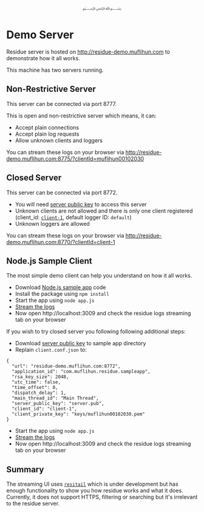<p align="center">
   ﷽
</p>

# Demo Server
Residue server is hosted on http://residue-demo.muflihun.com to demonstrate how it all works.

This machine has two servers running.

## Non-Restrictive Server
This server can be connected via port 8777. 

This is open and non-restrictive server which means, it can:
 
 * Accept plain connections
 * Accept plain log requests
 * Allow unknown clients and loggers
 
You can stream these logs on your browser via http://residue-demo.muflihun.com:8775/?clientId=muflihun00102030

## Closed Server
This server can be connected via port 8772.

 * You will need [server public key](/samples/keys/closed-server/server.pub) to access this server
 * Unknown clients are not allowed and there is only one client registered (client_id: [`client-1`](/samples/keys/closed-server/client-1.pem), default logger ID: `default`)
 * Unknown loggers are allowed

You can stream these logs on your browser via http://residue-demo.muflihun.com:8770/?clientId=client-1

## Node.js Sample Client
The most simple demo client can help you understand on how it all works.

 * Download [Node.js sample app](https://github.com/muflihun/residue-node/tree/master/samples/node) code
 * Install the package using `npm install`
 * Start the app using `node app.js`
 * [Stream the logs](http://residue-demo.muflihun.com:8775/?clientId=muflihun00102030)
 * Now open http://localhost:3009 and check the residue logs streaming tab on your browser
 
If you wish to try closed server you following following additional steps:

 * Download [server public key](/samples/keys/closed-server/server.pub) to sample app directory
 * Replain `client.conf.json` to:
  ```
  {
    "url": "residue-demo.muflihun.com:8772",
    "application_id": "com.muflihun.residue.sampleapp",
    "rsa_key_size": 2048,
    "utc_time": false,
    "time_offset": 0,
    "dispatch_delay": 1,
    "main_thread_id": "Main Thread",
    "server_public_key": "server.pub",
    "client_id": "client-1",
    "client_private_key": "keys/muflihun00102030.pem"
}
  ```
 * Start the app using `node app.js`
 * [Stream the logs](http://residue-demo.muflihun.com:8770/?clientId=client-1)
 * Now open http://localhost:3009 and check the residue logs streaming tab on your browser
 
## Summary
The streaming UI uses [`resitail`](https://www.npmjs.com/package/resitail) which is under development but has enough functionality to show you how residue works and what it does. Currently, it does not support HTTPS, filtering or searching but it's irrelevant to the residue server.


